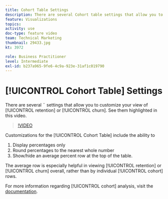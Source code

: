 ```yaml
---
title: Cohort Table Settings
description: There are several Cohort table settings that allow you to customize your view of retention or churn. See them highlighted in this video. 
feature: Visualizations
topics: 
activity: use
doc-type: feature video
team: Technical Marketing
thumbnail: 29433.jpg
kt: 3972

role: Business Practitioner
level: Intermediate
exl-id: b237a965-9fe6-4c9a-923e-31af1c019790
---
```

# [!UICONTROL Cohort Table] Settings

There are several ¨ settings that allow you to customize your view of [!UICONTROL retention] or [!UICONTROL churn]. See them highlighted in this video.

>[!VIDEO](https://video.tv.adobe.com/v/29433/?quality=12)

Customizations for the [!UICONTROL Cohort Table] include the ability to

1. Display percentages only
1. Round percentages to the nearest whole number
1. Show/hide an average percent row at the top of the table.

The average row is especially helpful in viewing [!UICONTROL retention] or [!UICONTROL churn] overall, rather than by individual [!UICONTROL cohort] rows.

For more information regarding [!UICONTROL cohort] analysis, visit the [documentation](https://docs.adobe.com/help/en/analytics/analyze/analysis-workspace/visualizations/cohort-table/t-cohort.html).
